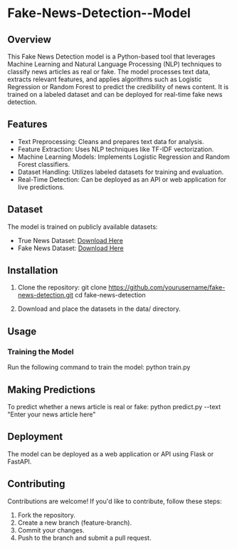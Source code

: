 # Fake-News-Detection--Model
## Overview
This Fake News Detection model is a Python-based tool that leverages Machine Learning and Natural Language Processing (NLP) techniques to classify news articles as real or fake. The model processes text data, extracts relevant features, and applies algorithms such as Logistic Regression or Random Forest to predict the credibility of news content. It is trained on a labeled dataset and can be deployed for real-time fake news detection.

## Features
- Text Preprocessing: Cleans and prepares text data for analysis.
- Feature Extraction: Uses NLP techniques like TF-IDF vectorization.
- Machine Learning Models: Implements Logistic Regression and Random Forest classifiers.
- Dataset Handling: Utilizes labeled datasets for training and evaluation.
- Real-Time Detection: Can be deployed as an API or web application for live predictions.

## Dataset
The model is trained on publicly available datasets:
- True News Dataset: [Download Here](https://www.kaggle.com/datasets/advit200/true-news-data)
- Fake News Dataset: [Download Here](https://www.kaggle.com/datasets/khushiib23/fake-news-dataset)

## Installation
1. Clone the repository:
   git clone https://github.com/yourusername/fake-news-detection.git
   cd fake-news-detection
      
2. Download and place the datasets in the data/ directory.

## Usage
### Training the Model
Run the following command to train the model:
python train.py


## Making Predictions
To predict whether a news article is real or fake:
python predict.py --text "Enter your news article here"


## Deployment
The model can be deployed as a web application or API using Flask or FastAPI.

## Contributing
Contributions are welcome! If you'd like to contribute, follow these steps:
1. Fork the repository.
2. Create a new branch (feature-branch).
3. Commit your changes.
4. Push to the branch and submit a pull request.

